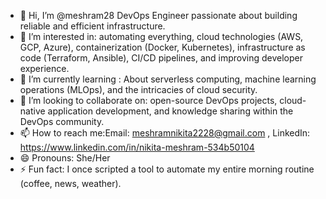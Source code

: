 - 👋 Hi, I’m @meshram28
    DevOps Engineer passionate about building reliable and efficient infrastructure.
- 👀 I’m interested in: automating everything, cloud technologies (AWS, GCP, Azure), containerization (Docker, Kubernetes), infrastructure as code
    (Terraform, Ansible), CI/CD pipelines, and improving developer experience.
- 🌱 I’m currently learning : About serverless computing, machine learning operations (MLOps), and the intricacies of cloud security.
- 💞️ I’m looking to collaborate on:  open-source DevOps projects, cloud-native application development, and knowledge sharing within the DevOps community.
- 📫 How to reach me:Email: meshramnikita2228@gmail.com  , LinkedIn:  https://www.linkedin.com/in/nikita-meshram-534b50104
- 😄 Pronouns: She/Her
- ⚡ Fun fact: I once scripted a tool to automate my entire morning routine (coffee, news, weather).
